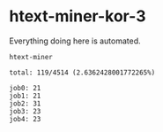 # htext-miner-kor-3

Everything doing here is automated.

```
htext-miner

total: 119/4514 (2.6362428001772265%)

job0: 21
job1: 21
job2: 31
job3: 23
job4: 23
```